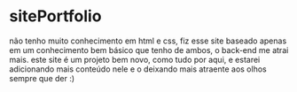 # sitePortfolio
não tenho muito conhecimento em html e css, fiz esse site baseado apenas em um conhecimento bem básico que tenho de ambos, o back-end me atrai mais.
este site é um projeto bem novo, como tudo por aqui, e estarei adicionando mais conteúdo nele e o deixando mais atraente aos olhos sempre que der :)
